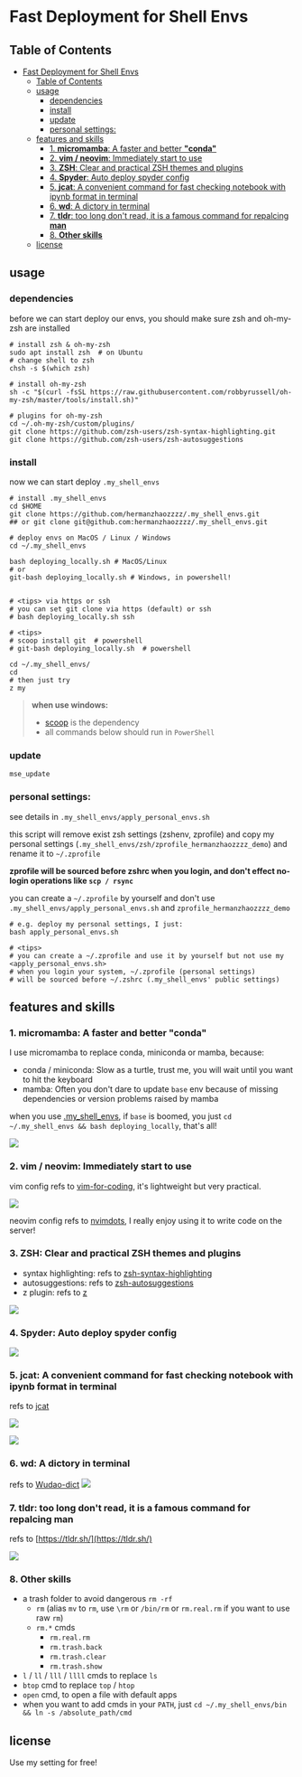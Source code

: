 # Fast Deployment for Shell Envs

## Table of Contents

- [Fast Deployment for Shell Envs](#fast-deployment-for-shell-envs)
  - [Table of Contents](#table-of-contents)
  - [usage](#usage)
    - [dependencies](#dependencies)
    - [install](#install)
    - [update](#update)
    - [personal settings:](#personal-settings)
  - [features and skills](#features-and-skills)
    - [1. <strong>micromamba</strong>: A faster and better <strong>"conda"</strong>](#1-micromamba-a-faster-and-better-conda)
    - [2. <strong>vim / neovim</strong>: Immediately start to use](#2-vim--neovim-immediately-start-to-use)
    - [3. <strong>ZSH</strong>: Clear and practical ZSH themes and plugins](#3-zsh-clear-and-practical-zsh-themes-and-plugins)
    - [4. <strong>Spyder</strong>: Auto deploy spyder config](#4-spyder-auto-deploy-spyder-config)
    - [5. <strong>jcat</strong>: A convenient command for fast checking notebook with ipynb format in terminal](#5-jcat-a-convenient-command-for-fast-checking-notebook-with-ipynb-format-in-terminal)
    - [6. <strong>wd</strong>: A dictory in terminal](#6-wd-a-dictory-in-terminal)
    - [7. <strong>tldr</strong>: too long don't read, it is a famous command for repalcing <strong>man</strong>](#7-tldr-too-long-dont-read-it-is-a-famous-command-for-repalcing-man)
    - [8. <strong>Other skills</strong>](#8-other-skills)
  - [license](#license)

## usage

### dependencies

before we can start deploy our envs, you should make sure zsh and oh-my-zsh are installed

```shell
# install zsh & oh-my-zsh
sudo apt install zsh  # on Ubuntu
# change shell to zsh
chsh -s $(which zsh)

# install oh-my-zsh
sh -c "$(curl -fsSL https://raw.githubusercontent.com/robbyrussell/oh-my-zsh/master/tools/install.sh)"

# plugins for oh-my-zsh
cd ~/.oh-my-zsh/custom/plugins/
git clone https://github.com/zsh-users/zsh-syntax-highlighting.git
git clone https://github.com/zsh-users/zsh-autosuggestions
```

### install

now we can start deploy `.my_shell_envs`

```shell
# install .my_shell_envs
cd $HOME
git clone https://github.com/hermanzhaozzzz/.my_shell_envs.git
## or git clone git@github.com:hermanzhaozzzz/.my_shell_envs.git

# deploy envs on MacOS / Linux / Windows
cd ~/.my_shell_envs

bash deploying_locally.sh # MacOS/Linux
# or
git-bash deploying_locally.sh # Windows, in powershell!


# <tips> via https or ssh
# you can set git clone via https (default) or ssh
# bash deploying_locally.sh ssh

# <tips>
# scoop install git  # powershell
# git-bash deploying_locally.sh  # powershell

cd ~/.my_shell_envs/
cd
# then just try
z my
```

> **when use windows:**
>
> - [scoop](https://scoop.sh/) is the dependency
> - all commands below should run in `PowerShell`

### update

```shell
mse_update
```

### personal settings:

see details in `.my_shell_envs/apply_personal_envs.sh`

this script will remove exist zsh settings (zshenv, zprofile) and copy my personal settings (`.my_shell_envs/zsh/zprofile_hermanzhaozzzz_demo`) and rename it to `~/.zprofile`

**zprofile will be sourced before zshrc when you login, and don't effect no-login operations like `scp / rsync`**

you can create a `~/.zprofile` by yourself and don't use `.my_shell_envs/apply_personal_envs.sh` and `zprofile_hermanzhaozzzz_demo`

```shell
# e.g. deploy my personal settings, I just:
bash apply_personal_envs.sh

# <tips>
# you can create a ~/.zprofile and use it by yourself but not use my <apply_personal_envs.sh>
# when you login your system, ~/.zprofile (personal settings)
# will be sourced before ~/.zshrc (.my_shell_envs' public settings)
```

## features and skills

### 1. **micromamba**: A faster and better **"conda"**

I use micromamba to replace conda, miniconda or mamba, because:

- conda / miniconda: Slow as a turtle, trust me, you will wait until you want to hit the keyboard
- mamba: Often you don't dare to update `base` env because of missing dependencies or version problems raised by mamba

when you use [.my_shell_envs](https://github.com/hermanzhaozzzz/.my_shell_envs), if `base` is boomed, you just `cd ~/.my_shell_envs && bash deploying_locally`, that's all!

![](https://pic3.zhimg.com/v2-9b990548c624931878c88dbc65154bea_b.jpg)

### 2. **vim / neovim**: Immediately start to use

vim config refs to [vim-for-coding](https://github.com/Leptune/vim-for-coding), it's lightweight but very practical.

![](https://pic4.zhimg.com/v2-9587f7dca82dc9b6e700b661e96207db_b.jpg)

neovim config refs to [nvimdots](https://github.com/ayamir/nvimdots), I really enjoy using it to write code on the server!

### 3. **ZSH**: Clear and practical ZSH themes and plugins

- syntax highlighting: refs to [zsh-syntax-highlighting](https://github.com/zsh-users/zsh-syntax-highlighting.git)
- autosuggestions: refs to [zsh-autosuggestions](https://github.com/zsh-users/zsh-autosuggestions)
- z plugin: refs to [z](https://github.com/rupa/z)

![](https://pic2.zhimg.com/v2-1d5b7cade272ec46c293bf80353d36e5_b.jpg)

### 4. **Spyder**: Auto deploy spyder config

![](https://pic2.zhimg.com/v2-1d477136ea9fbc3e42295d153924b6fd_b.jpg)

### 5. **jcat**: A convenient command for fast checking notebook with ipynb format in terminal

refs to [jcat](https://github.com/zhifanzhu/jcat)

![](https://pic1.zhimg.com/v2-cc31145bcbe6d57e78dbf90db7b78f10_b.jpg)

![](https://pic4.zhimg.com/v2-42f94f107405490e83cef241d413ca97_b.jpg)

### 6. **wd**: A dictory in terminal

refs to [Wudao-dict](https://github.com/ChestnutHeng/Wudao-dict)
![](https://pic1.zhimg.com/v2-4941f3b7b7c83780d50bcfb36b6dbad8_b.jpg)

### 7. **tldr**: too long don't read, it is a famous command for repalcing **man**

refs to [https://tldr.sh/](https://tldr.sh/)

![](http://_pic.zhaohuanan.cc:7777/images/2023/11/14/20231114212028333f22f9bb5d513e.png)

### 8. **Other skills**

- a trash folder to avoid dangerous `rm -rf`
  - `rm` (alias `mv` to `rm`, use `\rm` or `/bin/rm` or `rm.real.rm` if you want to use raw `rm`)
  - `rm.*` cmds
    - `rm.real.rm`
    - `rm.trash.back`
    - `rm.trash.clear`
    - `rm.trash.show`
- `l` / `ll` / `lll` / `llll` cmds to replace `ls`
- `btop` cmd to replace `top` / `htop`
- `open` cmd, to open a file with default apps
- when you want to add cmds in your `PATH`, just `cd ~/.my_shell_envs/bin && ln -s /absolute_path/cmd`

## license

Use my setting for free!
